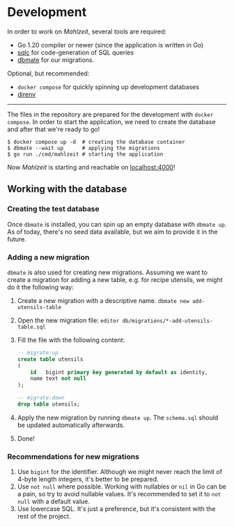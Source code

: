 # Development

In order to work on *Mahlzeit*, several tools are required:

- Go 1.20 compiler or newer (since the application is written in Go)
- [sqlc](https://sqlc.dev) for code-generation of SQL queries
- [dbmate](https://github.com/amacneil/dbmate) for our migrations.

Optional, but recommended:

- `docker compose` for quickly spinning up  development databases
- [direnv](https://direnv.net/)

---

The files in the repository are prepared for the development with `docker compose`. In order to start the application,
we need to create the database and after that we're ready to go!

```shell
$ docker compose up -d  # creating the database container
$ dbmate --wait up      # applying the migrations
$ go run ./cmd/mahlzeit # starting the application
```

Now *Mahlzeit* is starting and reachable on [localhost:4000](http://localhost:4000/)! 

## Working with the database

### Creating the test database

Once `dbmate` is installed, you can spin up an empty database with `dbmate up`. As of today, there's no seed data
available, but we aim to provide it in the future.

### Adding a new migration

`dbmate` is also used for creating new migrations. Assuming we want to create a migration for adding a new table, e.g.
for recipe utensils, we might do it the following way:

1. Create a new migration with a descriptive name. `dbmate new add-utensils-table`
2. Open the new migration file: `editor db/migrations/*-add-utensils-table.sql`
3. Fill the file with the following content:

   ```sql
   -- migrate:up
   create table utensils
   (
       id   bigint primary key generated by default as identity,
       name text not null
   );
   
   -- migrate:down
   drop table utensils;
   ```
4. Apply the new migration by running `dbmate up`. The `schema.sql` should be updated automatically afterwards.
5. Done!

### Recommendations for new migrations

1. Use `bigint` for the identifier.
   Although we might never reach the limit of 4-byte length integers, it's better to be prepared.
2. Use `not null` where possible. Working with nullables or `nil` in Go can be a pain, so try to avoid nullable values.
   It's recommended to set it to `not null` with a default value.
3. Use lowercase SQL. It's just a preference, but it's consistent with the rest of the project.
